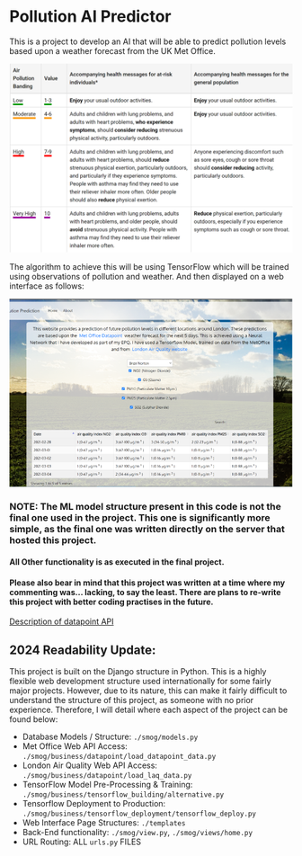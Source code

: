 # Pollution AI Predictor
This is a project to develop an AI that will be able
to predict pollution levels based upon a weather forecast from the UK Met Office.

![Pollution Chart](./README_IMAGES/PollutionRAtings.png)

The algorithm to achieve this will be using TensorFlow
which will be trained using observations of pollution and weather. And then displayed on a web interface as follows:

![Final Project Interface](./README_IMAGES/ImageWithChart.png)

### NOTE: The ML model structure present in this code is not the final one used in the project. This one is significantly more simple, as the final one was written directly on the server that hosted this project.
#### All Other functionality is as executed in the final project.

#### Please also bear in mind that this project was written at a time where my commenting was... lacking, to say the least. There are plans to re-write this project with better coding practises in the future.

[Description of datapoint API](./documentation/datapoint_description.md)

## 2024 Readability Update:
This project is built on the Django structure in Python. 
This is a highly flexible web development structure used internationally for some fairly major projects.
However, due to its nature, this can make it fairly difficult to understand the structure of this project, as someone
with no prior experience. Therefore, I will detail where each aspect of the project can be found below:

- Database Models / Structure: `./smog/models.py`
- Met Office Web API Access: `./smog/business/datapoint/load_datapoint_data.py`
- London Air Quality Web API Access: `./smog/business/datapoint/load_laq_data.py`
- TensorFlow Model Pre-Processing & Training: `./smog/business/tensorflow_building/alternative.py`
- Tensorflow Deployment to Production: `./smog/business/tensorflow_deployment/tensorflow_deploy.py`
- Web Interface Page Structures: `./templates`
- Back-End functionality: `./smog/view.py`, `./smog/views/home.py`
- URL Routing: ALL `urls.py` FILES